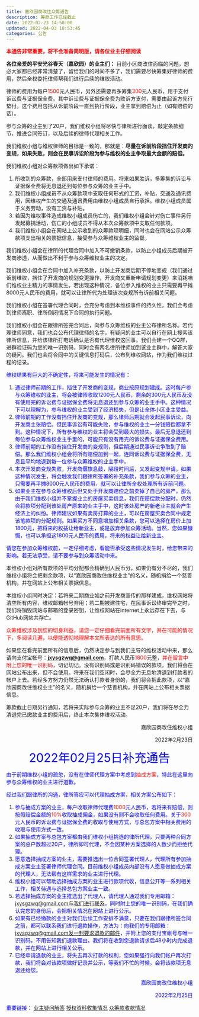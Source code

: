 ```yaml
---
title: 嘉欣园商改住众筹通告
description: 筹款工作已经截止
date: 2022-02-23 14:50:00
updated: 2022-04-03 10:53:45
categories: 公告
---
```

<font color="red">**本通告非常重要，将不会准备简明版，请各位业主仔细阅读**</font>

**各位亲爱的平安光谷春天（嘉欣园）的业主们：**
目前小区商改住面临的问题，想必大家都已经非常清楚了，留给我们的时间不多了，我们需要尽快筹集好律师的费用，然后全权委托律师帮我们进行后续的维权活动。

律师的费用为每户<font color="red">1500</font>元人民币，另外还需要再多筹集<font color="red">300</font>元人民币，用于支付诉讼费与证据保全费。其中诉讼费与证据保全费为败诉方支付，需要由起诉方先行垫付。这个费用包括从诉前阶段一直到执行阶段，业主拿到赔偿为止（如有赔偿的话）。

参与众筹的业主到了20户，我们维权小组将尽快与律所进行面谈，敲定条款细节，推进合同签订，以及后续的律师代理相关工作。

我们维权小组与维权律师的目标是一致的，那就是：**尽量在诉前阶段挡住开发商的变规，如果失败，则会在民事诉讼阶段为参与维权的业主争取最大金额的赔偿。**

我们维权小组对众筹款项做出如下承诺：
1. 所收到的众筹款，全部用来支付律师的费用。将来如果胜诉，多筹集的诉讼与证据保全费将无息退还到每位参与众筹的业主手中。
2. 我们维权小组成员不从众筹款项中支取任何形式的工资，补贴，交通及通讯费用，因维权产生的交通及通讯费用由维权小组成员自行承担。维权小组成员属于义务劳动，没有工资与补贴。
3. 若因为维权事件造成维权小组成员伤亡的，我们维权小组会针对伤亡事件另行发起募捐活动，伤亡的小组成员不得从本次众筹款项中支取任何款项。
4. 我们维权小组会在网站上公示收到的众筹款项明细，同时也会在网站公示众筹款项支出相关的票据信息，接受参与众筹维权业主的监督。

我们维权小组会在律所的代理合同中加入不可撤销条款，以防止小组成员后期被开发商渗透，从而做出不利于参与众筹维权业主的决定。

我们维权小组会在合同中加入补充条款，以防止开发商后期不停地变规（我们通过诉前维权，挡住了开发商的规划变更操作，开发商又重新申请规划变更）来消耗咱们维权业主精力的事情发生。若出现这种情况，各位参入维权的业主只需要再平摊8000元人民币的费用，就可以让律所代为处理该次变规所有诉前相关问题。

我们维权小组在签署代理合同时，会充分考虑到本维权事件的持久性，我们会考虑到律师离职、律所倒闭情况下合同的执行问题。

我们维权小组会在跟律所签完合同后，向参与众筹维权的业主公布律所名称。若代理律师同意，我们也会公布代理律师的名字，有疑问的业主可以自行在网上搜索该律所信息，并给该律所打电话确认是否有代理维权这回事。我们会建一个QQ群，进群验证码为您的唯一识别码，同时会有两名律所律师加到该业主群中，解答大家的疑问。我们也会将合同中的关键信息打码后，公布到维权网站，作为我们维权过程的记录。

<font color="blue">维权结果有巨大的不确定性，将来可能发生的情况有：</font>
1. <font color="blue">通过律师前期的工作，挡住了开发商的变规，商业按原规划建成。这时每户参与众筹维权的业主，将会被律师收取1200元人民币，剩余的300元人民币及没有使用完的诉讼费与证据保全费将无息退还到参与众筹的业主手中。这种情况下可以理解为，参与维权的业主受到了经济损失，但是让全体小区业主受益。</font>
2.  <font color="blue">律师前期的工作没有挡住开发商的变规，那么律师后期就会发起民事诉讼，向开发商主张赔偿。但民事诉讼有可能失败，参与维权的业主一分钱赔偿都拿不到。这种情况下，所有参与维权的业主将会受到最大的损失。最后无息退还到每位参与众筹维权业主手里的，可能只有没有用完的诉讼费与证据保全费用。</font>
3.  <font color="blue">律师前期的工作没有挡住开发商的变规则，但后期通过民事诉讼争取到了赔偿。那么我们维权小组会将所有赔偿加到一起，连同诉讼费与证据保全费，无息且平均地退到每一位参与众筹维权的业主手中。</font>
4.  <font color="blue">本次开发商变规失败，开发商偃旗息鼓，隔段时间后，又发起变规申请。如果这种情况发生，将会触发我们跟律所签署的补充条款，我们参与众筹的业主，只需要再平摊8000元人民币的费用，就可以让律所全权处理所有诉前问题。</font>
5.  <font color="blue">如果业主在参与众筹维权后但又处于开发商赔偿之前卖掉了自己的房产，那么由于我们维权小组并不掌握业主的房屋买卖信息，我们在赔偿款分配时，仍然会将款项分配到该处房产原来的业主手中，这时该处房产的新老业主就会产生经济上的纠纷。律师建议如果有卖房打算的业主，可以在房屋买卖合同中规定该笔款项的分配规则。如果买方不同意增加相关条款，您可以选择在房价上加1800元，把将来的权益让给新业主，或是放弃参加众筹活动。当然，您如果慷慨，也可以承担这1800元人民币的费用，将来的权益让给新业主。</font>

<font color="blue">请您在参加众筹维权前，一定仔细考虑，看能否承受这些情况发生时，给您带来的影响。若无法承受，请不要参与到众筹活动中来。</font>

本维权小组对所有款项的平均分配都会精确到人民币分，如果仍有分不尽的，我们维权小组将会把剩余款项，以“嘉欣园商改住维权业主”的名义，随机捐给一个慈善机构，并在网站上公布相关票据信息。

本维权小组同时决定：若将来二期商业如之前开发商宣传的那样建成，维权网站将清空所有内容，维权邮箱帐号弃用；若二期被建住宅，在民事诉讼终审完毕之时，我们将销毁网站与邮箱的登录密钥，让维权网站在internet上永远存在下去，与GitHub网站共存亡。

<font color="red">众筹维权涉及到您的切身利益，请您一定仔细看完前面所有文字，并在可能的情况下，多阅读几遍，以便能透彻地理解本文所表达的所有意思。</font>

如果您在看完前面所有的信息后，仍然决定参与到我们主导的维权活动中来，那么请向支付宝帐号：**jxysgzwq@gmail.com**，打款人民币<font color="red">1800</font>元整，<font color="red">并在留言中附上您的唯一识别码</font>，切记切记。没有识别码或是识别码错误的款项，我们将会在网站公布出来，但不会使用。将来在我们空闲时，会尽全力无息地清退到打款者的帐户上去。若经多方努力仍然无法确认打款者身份的，我们将会把此款项，以“嘉欣园商改住维权业主”的名义，随机捐给一个慈善机构，并在网站上公布相关票据信息。

筹款截止日期另行通知，若将来实际参与众筹的业主不足20户，我们将在尽全力清退完已缴款业主的费用后，终止本次集体维权活动。

<p align="right">嘉欣园商改住维权小组</p>
<p align="right">2022年2月23日</p>

<p align="center"><font color="blue" size="6">2022年02月25日补充通告</font></p>
<font color="blue">由于前期维权小组的疏忽，没有在律师代理方案中考虑到</font><font color="red">抽成方案</font><font color="blue">，特此在这里向参与众筹维权的业主进行道歉。</font>
<p><font color="blue">经过我们跟律所的沟通，律所答应可以代理抽成方案，相关方案公布如下：</font></p>

1. <font color="blue">参与抽成方案的业主，每户收取律师代理费<font color="red">1000</font>元人民币，若将来有赔偿，则按照赔偿金额的<font color="red">10%</font>收取抽成佣金，如果没有则不会收取任何费用。关于<font color="red">300</font>元人民币的诉讼费与证据保全费的收取与使用方式，与总包方案中相关费用的收取与使用方式一致。</font>
2. <font color="blue">如果抽成方案与总包方案都由我们维权小组挑选的律所代理，只要两种合同方案的总户数超过20户，律所即可代理，不会因某种方案选择的人数少而拒绝代理。</font>
3. <font color="blue">愿意选择抽成方案的业主，需要推选出一位合同签署代理人，代理所有参加抽成方案业主签署律师代理合同。目前维权小组成员内部没有人愿意做抽成方案的代理人，无法帮有这样需求的业主进行代理。</font>
4. <font color="blue">维权小组可以帮助选择抽成方案的业主进行款项代收，信息公开等一系列相关工作，相关待遇与选择总包方案业主一致。</font>
5. <font color="blue">若选择抽成方案的业主推选出了代理人，请代理人通过我们专用邮箱：jxysgzwq@gmail.com与我们进行联系，同时附上您的唯一识别码，在我们确认完您的身份后，会把相关情况在网站上进行公示。</font>
6. <font color="blue">如果有已经缴款的业主对我们后续工作安排不满意，只要在我们跟律所签合同之前，都可以联系我们进行退款操作，方法为：向我们的专用邮箱：jxysgzwq@gmail.com发一封要求退款的邮件，并附上您的支付宝帐号与唯一识别码，不用告知我们退款理由。我们将在收到您退款请求后48小时内完成退款，并在网站上进行相关公示。</font>
7. <font color="blue">已经申请退款的业主，将失去再次打款的权利，您如果强行向我们帐户再次打款，我们将会对该款项做好记录并公示，等我们不忙的时候，会将该款项无息退还给您。</font>

<p align="right"><font color="blue">嘉欣园商改住维权小组</font></p>
<p align="right"><font color="blue">2022年2月25日</font></p>

<font color="blue">重要链接：</font>
[业主疑问解答](/2022/01/31/业主疑问解答)
[授权资料收集情况](/2022/01/31/授权资料收集情况)
[众筹款收款情况](/2022/02/23/众筹款收款情况/)
